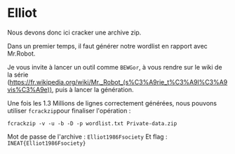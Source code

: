 # Elliot

Nous devons donc ici cracker une archive zip.  

Dans un premier temps, il faut générer notre wordlist en rapport avec Mr.Robot.

Je vous invite à lancer un outil comme `BEWGor`, à vous rendre sur le wiki de la série (https://fr.wikipedia.org/wiki/Mr._Robot_(s%C3%A9rie_t%C3%A9l%C3%A9vis%C3%A9e)), puis à lancer la génération. 

Une fois les 1.3 Millions de lignes correctement générées, nous pouvons utiliser `fcrackzip`pour finaliser l'opération :

```
fcrackzip -v -u -b -D -p wordlist.txt Private-data.zip
```

Mot de passe de l'archive : `Elliot1986Fsociety`
Et flag : `INEAT{Elliot1986Fsociety}`